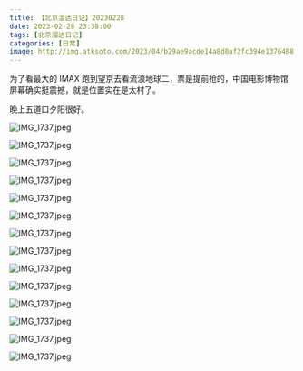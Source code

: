 ```yaml
---
title: 【北京溜达日记】20230228
date: 2023-02-28 23:38:00
tags: [北京溜达日记]
categories: [日常]
image: http://img.atksoto.com/2023/04/b29ae9acde14a8d0af2fc394e1376488.jpeg
---
```


为了看最大的 IMAX 跑到望京去看流浪地球二，票是提前抢的，中国电影博物馆屏幕确实挺震撼，就是位置实在是太村了。

晚上五道口夕阳很好。

![IMG_1737.jpeg](./bj20230228/e2ed7d08f726a76dc8c7f79777d118f7.jpeg)

![IMG_1737.jpeg](./bj20230228/566b792002b2fbf19c92d8ea144dc3e0.jpeg)

![IMG_1737.jpeg](./bj20230228/dbab2407e82250b24e84cf25d7726d94.jpeg)

![IMG_1737.jpeg](./bj20230228/0f9c6f41386574a21d50bddb292e1f14.jpeg)

![IMG_1737.jpeg](./bj20230228/b697302e71360c8fdb6dd0cd98961fda.jpeg)

![IMG_1737.jpeg](./bj20230228/0e35f877432d486c133a38de11405094.jpeg)

![IMG_1737.jpeg](./bj20230228/0628f92a7f39176959936f12c85ee45f.jpeg)

![IMG_1737.jpeg](./bj20230228/ab269f669a84cf1ac410cbc1702defdb.jpeg)

![IMG_1737.jpeg](./bj20230228/b29ae9acde14a8d0af2fc394e1376488.jpeg)

![IMG_1737.jpeg](./bj20230228/4603e52856c9f3501d83badfcb239160.jpeg)

![IMG_1737.jpeg](./bj20230228/cb04bcf9c9de9d8af7f0be169b9662cc.jpeg)

![IMG_1737.jpeg](./bj20230228/8b9f52944455af39a7c5d4d4c6d53ec7.jpeg)

![IMG_1737.jpeg](./bj20230228/e590b333596a118015170d13c5a4b6a9.jpeg)

![IMG_1737.jpeg](./bj20230228/5350ca55822cc17e0393e2b7acd1ef85.jpeg)
